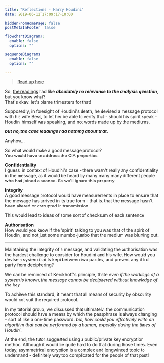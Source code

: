 ```yaml
---
title: "Reflections - Harry Houdini"
date: 2019-06-12T17:09:17+10:00

hiddenFromHomePage: false
postMetaInFooter: false

flowchartDiagrams:
  enable: false
  options: ""

sequenceDiagrams: 
  enable: false
  options: ""

---
```


> [Read up here](../case-study-harry-houdini)

So, [the readings](../case-study-harry-houdini) had like ***absolutely no relevance to the analysis question***, but you know what?  
That's okay, let's blame trimesters for that!

Supposedly, in foresight of Houdini's death, he devised a message protocol with his wife Bess, to let her be able to verify that - should his spirit speak - Houdini himself was speaking, and not words made up by the mediums.

***but no, the case readings had nothing about that.***

Anyhow...

So what would make a good message protocol?  
You would have to address the CIA properties

**Confidentiality**  
I guess, in context of Houdini's case - there wasn't really any confidentiality in the message, as it would be heard by many many many different people who had joined a seance. So we'll ignore this property

**Integrity**  
A good message protocol would have measurements in place to ensure that the message has arrived in its true form - that is, that the message hasn't been altered or corrupted in transmission.  

This would lead to ideas of some sort of checksum of each sentence

**Authorisation**  
How would you know if the 'spirit' talking to you was that of the spirit of Houdini, and not just some mumbo-jumbo that the medium was blurting out.  


---

Maintaining the integrity of a message, and validating the authorisation was the hardest challenge to consider for Houdini and his wife. How would you devise a system that is kept between two parties, and prevent any third party from deciphering?  

We can be reminded of Kerckhoff's principle, thate _even if the workings of a system is known, the message cannot be deciphered without knowledge of the key._

To achieve this standard, it meant that all means of security by obscurity would not suit the required protocol. 

In my tutorial group, we discussed that ultimately, the communication protocol should have a means by which the passphrase is always changing - sort of like a one-time password. _but, how could you effectively write an algorithm that can be performed by a human, espcially during the times of Houdini_.

At the end, the tutor suggested using a public/private key encryption method. Although it would be quite hard to do that during those times. Even today, asymmetrical encryption is a complex and longwinded topic to understand - definitely way too complicated for the people of that past!

